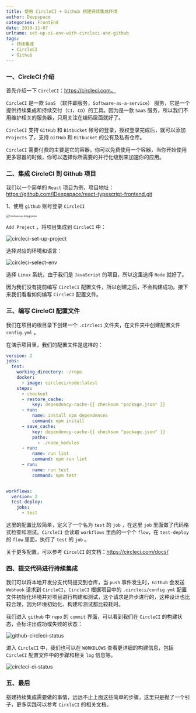```yaml
---
title: 使用 CircleCI + Github 搭建持续集成环境
author: Deepspace
categories: FrontEnd
date: 2019-11-07
urlname: set-up-ci-env-with-circleci-and-github
tags:
  - 持续集成
  - CircleCI
  - Github
---
```



### 一、CircleCI 介绍

首先介绍一下 `CircleCI`：https://circleci.com。

`CircleCI` 是一款 `SaaS` （软件即服务，`Software-as-a-service`） 服务，它是一个提供持续集成和持续交付（`CI`、`CD`）的工具。因为是一款 `SaaS` 服务，所以我们不用维护相关的服务器，只用关注在编码层面就好了。

`CircleCI` 支持 `GitHub` 和 `Bitbucket` 帐号的登录，授权登录完成后，就可以添加 `Projects` 了，支持 `GitHub` 和 `Bitbucket` 的公有及私有仓库。

`CircleCI` 需要付费的主要是它的容器。你可以免费使用一个容器，当你开始使用更多容器的时候，你可以选择你所需要的并行化级别来加速你的应用。

<!-- more -->

### 二、集成 CircleCI 到 Github 项目

我们以一个简单的 `React` 项目为例，项目地址：https://github.com/IDeepspace/react-typescript-frontend.git

1、使用 `github` 账号登录 `CircleCI`

<img src="/ImageHosting/FrontEnd/circleci.png" alt="Contiunous-Integration" style="zoom:50%;" />

 `Add Project` ，将项目集成到 `CircleCI` 中：

![circleci-set-up-project](/ImageHosting/FrontEnd/circleci-set-up-project.png)

选择对应的环境和语言：

![circleci-select-env](/ImageHosting/FrontEnd/circleci-select-env.png)

选择 `Linux` 系统，由于我们是 `JavaScript` 的项目，所以这里选择 `Node` 就好了。

因为我们没有提前编写 `CircleCI` 配置文件，所以创建之后，不会构建成功。接下来我们看看如何编写 `CircleCI` 配置文件。



### 三、编写 CircleCI 配置文件

我们在项目的根目录下创建一个 `.circleci` 文件夹，在文件夹中创建配置文件 `config.yml` 。

在演示项目里，我们的配置文件是这样的：

```yml
version: 2
jobs:
  test:
    working_directory: ~/repo
    docker:
      - image: circleci/node:latest
    steps:
      - checkout
      - restore_cache:
          key: dependency-cache-{{ checksum "package.json" }}
      - run:
          name: install npm dependences
          command: npm install
      - save_cache:
          key: dependency-cache-{{ checksum "package.json" }}
          paths:
            - ./node_modules
      - run:
          name: run lint
          command: npm run lint
      - run:
          name: run test
          command: npm test


workflows:
  version: 2
  test-deploy:
    jobs:
      - test
```

这里的配置比较简单，定义了一个名为 `test` 的 `job` ，在这里 `job` 里面做了代码格式检查和测试。`CircleCI` 会读取 `workflows` 里面的一个个 `flow`，在 `test-deploy` 的 `flow` 里面，执行了 `test` 的 `job` 。

关于更多配置，可以参考 `CircelCI` 的文档：https://circleci.com/docs/



### 四、提交代码进行持续集成

我们可以将本地开发分支代码提交到仓库，当 `push` 事件发生时，`Github` 会发送 `Webhook` 请求到 `CircleCI`，`CircleCI` 根据项目中的 `.circleci/config.yml` 配置文件初始化环境并对项目进行构建和测试，这个请求是异步进行的，这种设计也比较合理，因为环境初始化、构建和测试都比较耗时。

我们进入 `github` 中 `repo`  的 `commit` 界面，可以看到我们在 `CircleCI` 的构建状态，会标注出成功或失败的状态：

![github-circleci-status](/ImageHosting/FrontEnd/github-circleci-status.png)

进入 `CircleCI` 中，我们也可以在 `WORKDLOWS` 查看更详细的构建信息，包括 `CircleCI` 配置文件中的步骤和相关 `log` 信息等。

![circleci-ci-status](/ImageHosting/FrontEnd/circleci-ci-status.png)



### 五、最后

搭建持续集成需要做的事情，远远不止上面这些简单的步骤，这里只是抛了一个引子，更多实践可以参考 `CircleCI` 的相关文档。
